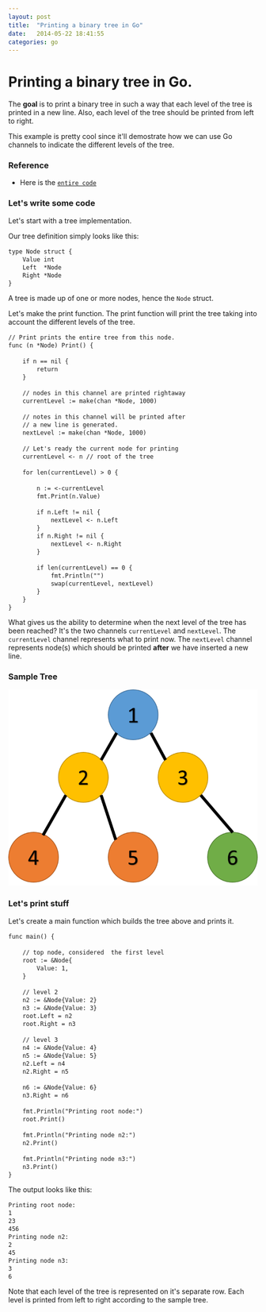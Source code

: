 ```yaml
---
layout: post                                                                                                                  
title:  "Printing a binary tree in Go"
date:   2014-05-22 18:41:55
categories: go
---
```


# Printing a binary tree in Go.  

The **goal** is to print a binary tree in such a way that each level of the tree is printed in a new line. Also, each level of the tree should be printed from left to right.

This example is pretty cool since it'll demostrate how we can use Go channels to indicate the different levels of the tree.

### Reference

* Here is the [`entire code`]()


### Let's write some code

Let's start with a tree implementation. 

Our tree definition simply looks like this: 

    type Node struct {
        Value int
        Left  *Node
        Right *Node
    }

A tree is made up of one or more nodes, hence the `Node` struct.

Let's make the print function.  The print function will print the tree taking into account the different levels of the tree. 

	// Print prints the entire tree from this node.	
	func (n *Node) Print() {

		if n == nil {
			return
		}
	
		// nodes in this channel are printed rightaway
		currentLevel := make(chan *Node, 1000)
	
		// notes in this channel will be printed after
		// a new line is generated.
		nextLevel := make(chan *Node, 1000)
	
		// Let's ready the current node for printing
		currentLevel <- n // root of the tree
	
		for len(currentLevel) > 0 {
	
			n := <-currentLevel
			fmt.Print(n.Value)
	
			if n.Left != nil {
				nextLevel <- n.Left
			}
			if n.Right != nil {
				nextLevel <- n.Right
			}
	
			if len(currentLevel) == 0 {
				fmt.Println("")
				swap(currentLevel, nextLevel)
			}
		}
	}


What gives us the ability to determine when the next level of the tree has been reached? It's the two channels `currentLevel` and `nextLevel`.  The `currentLevel` channel represents what to print now. The `nextLevel` channel represents node(s) which should be printed **after** we have inserted a new line. 


### Sample Tree

<img src="/images/tree.png" alt="Drawing"/>


### Let's print stuff

Let's create a main function which builds the tree above and prints it. 

	func main() {
	
		// top node, considered  the first level
		root := &Node{
			Value: 1,
		}
	
		// level 2
		n2 := &Node{Value: 2}
		n3 := &Node{Value: 3}
		root.Left = n2
		root.Right = n3
	
		// level 3
		n4 := &Node{Value: 4}
		n5 := &Node{Value: 5}
		n2.Left = n4
		n2.Right = n5
	
		n6 := &Node{Value: 6}
		n3.Right = n6
	
		fmt.Println("Printing root node:")
		root.Print()
	
		fmt.Println("Printing node n2:")
		n2.Print()
	
		fmt.Println("Printing node n3:")
		n3.Print()
	}

The output looks like this:

	Printing root node:
	1
	23
	456
	Printing node n2:
	2
	45
	Printing node n3:
	3
	6

Note that each level of the tree is represented on it's separate row.  Each level is printed from left to right according to the sample tree. 
